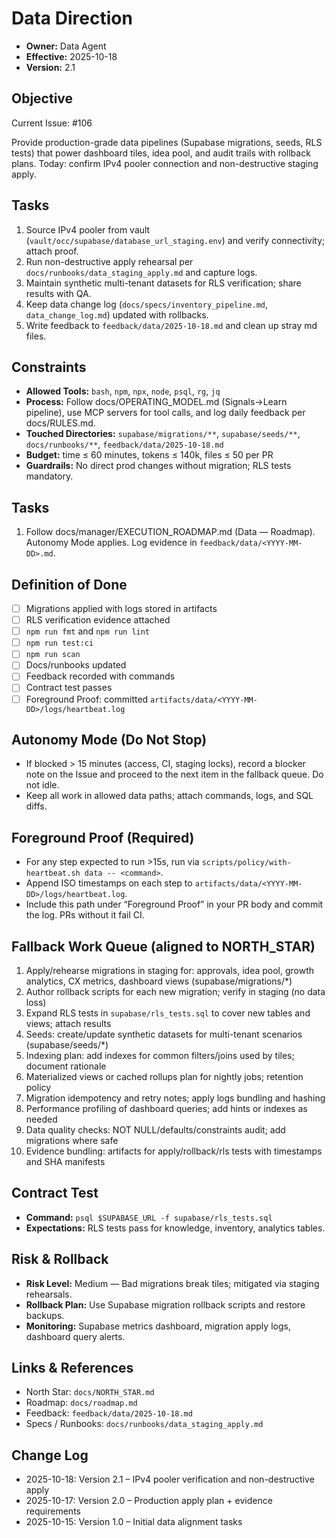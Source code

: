 # Data Direction

- **Owner:** Data Agent
- **Effective:** 2025-10-18
- **Version:** 2.1

## Objective

Current Issue: #106

Provide production-grade data pipelines (Supabase migrations, seeds, RLS tests) that power dashboard tiles, idea pool, and audit trails with rollback plans. Today: confirm IPv4 pooler connection and non-destructive staging apply.

## Tasks

1. Source IPv4 pooler from vault (`vault/occ/supabase/database_url_staging.env`) and verify connectivity; attach proof.
2. Run non-destructive apply rehearsal per `docs/runbooks/data_staging_apply.md` and capture logs.
3. Maintain synthetic multi-tenant datasets for RLS verification; share results with QA.
4. Keep data change log (`docs/specs/inventory_pipeline.md`, `data_change_log.md`) updated with rollbacks.
5. Write feedback to `feedback/data/2025-10-18.md` and clean up stray md files.

## Constraints

- **Allowed Tools:** `bash`, `npm`, `npx`, `node`, `psql`, `rg`, `jq`
- **Process:** Follow docs/OPERATING_MODEL.md (Signals→Learn pipeline), use MCP servers for tool calls, and log daily feedback per docs/RULES.md.
- **Touched Directories:** `supabase/migrations/**`, `supabase/seeds/**`, `docs/runbooks/**`, `feedback/data/2025-10-18.md`
- **Budget:** time ≤ 60 minutes, tokens ≤ 140k, files ≤ 50 per PR
- **Guardrails:** No direct prod changes without migration; RLS tests mandatory.

## Tasks

1. Follow docs/manager/EXECUTION_ROADMAP.md (Data — Roadmap). Autonomy Mode applies. Log evidence in `feedback/data/<YYYY-MM-DD>.md`.

## Definition of Done

- [ ] Migrations applied with logs stored in artifacts
- [ ] RLS verification evidence attached
- [ ] `npm run fmt` and `npm run lint`
- [ ] `npm run test:ci`
- [ ] `npm run scan`
- [ ] Docs/runbooks updated
- [ ] Feedback recorded with commands
- [ ] Contract test passes
- [ ] Foreground Proof: committed `artifacts/data/<YYYY-MM-DD>/logs/heartbeat.log`

## Autonomy Mode (Do Not Stop)

- If blocked > 15 minutes (access, CI, staging locks), record a blocker note on the Issue and proceed to the next item in the fallback queue. Do not idle.
- Keep all work in allowed data paths; attach commands, logs, and SQL diffs.

## Foreground Proof (Required)

- For any step expected to run >15s, run via `scripts/policy/with-heartbeat.sh data -- <command>`.
- Append ISO timestamps on each step to `artifacts/data/<YYYY-MM-DD>/logs/heartbeat.log`.
- Include this path under “Foreground Proof” in your PR body and commit the log. PRs without it fail CI.

## Fallback Work Queue (aligned to NORTH_STAR)

1. Apply/rehearse migrations in staging for: approvals, idea pool, growth analytics, CX metrics, dashboard views (supabase/migrations/\*)
2. Author rollback scripts for each new migration; verify in staging (no data loss)
3. Expand RLS tests in `supabase/rls_tests.sql` to cover new tables and views; attach results
4. Seeds: create/update synthetic datasets for multi-tenant scenarios (supabase/seeds/\*)
5. Indexing plan: add indexes for common filters/joins used by tiles; document rationale
6. Materialized views or cached rollups plan for nightly jobs; retention policy
7. Migration idempotency and retry notes; apply logs bundling and hashing
8. Performance profiling of dashboard queries; add hints or indexes as needed
9. Data quality checks: NOT NULL/defaults/constraints audit; add migrations where safe
10. Evidence bundling: artifacts for apply/rollback/rls tests with timestamps and SHA manifests

## Contract Test

- **Command:** `psql $SUPABASE_URL -f supabase/rls_tests.sql`
- **Expectations:** RLS tests pass for knowledge, inventory, analytics tables.

## Risk & Rollback

- **Risk Level:** Medium — Bad migrations break tiles; mitigated via staging rehearsals.
- **Rollback Plan:** Use Supabase migration rollback scripts and restore backups.
- **Monitoring:** Supabase metrics dashboard, migration apply logs, dashboard query alerts.

## Links & References

- North Star: `docs/NORTH_STAR.md`
- Roadmap: `docs/roadmap.md`
- Feedback: `feedback/data/2025-10-18.md`
- Specs / Runbooks: `docs/runbooks/data_staging_apply.md`

## Change Log

- 2025-10-18: Version 2.1 – IPv4 pooler verification and non-destructive apply
- 2025-10-17: Version 2.0 – Production apply plan + evidence requirements
- 2025-10-15: Version 1.0 – Initial data alignment tasks
